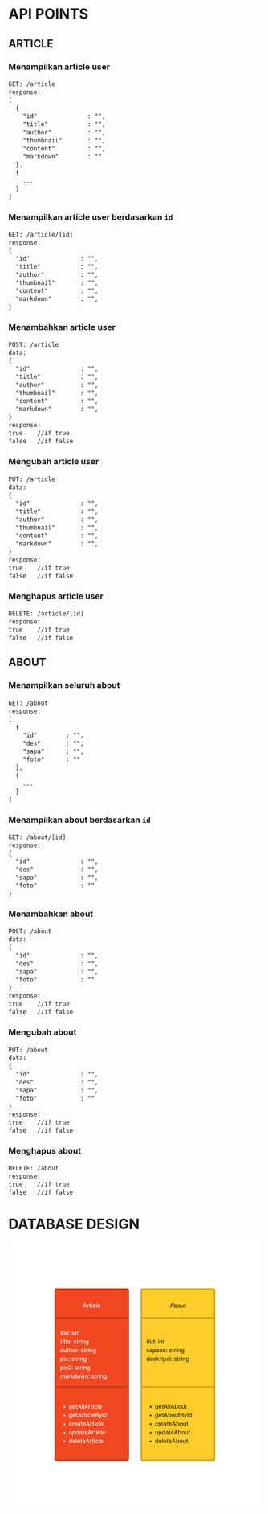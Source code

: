 # API POINTS



## ARTICLE

### Menampilkan article user
```
GET: /article
response:
[
  {
    "id"              : "",
    "title"           : "",
    "author"          : "",
    "thumbnail"       : "",
    "content"         : "",
    "markdown"        : ""
  },
  {
    ...
  }
]
```
### Menampilkan article user berdasarkan ```id```
```
GET: /article/[id]
response:
{
  "id"              : "",
  "title"           : "",
  "author"          : "",
  "thumbnail"       : "",
  "content"         : "",
  "markdown"        : "",
}
```
### Menambahkan article user
```
POST: /article
data:
{
  "id"              : "",
  "title"           : "",
  "author"          : "",
  "thumbnail"       : "",
  "content"         : "",
  "markdown"        : "",
}
response:
true    //if true
false   //if false
```
### Mengubah article user
```
PUT: /article
data:
{
  "id"              : "",
  "title"           : "",
  "author"          : "",
  "thumbnail"       : "",
  "content"         : "",
  "markdown"        : "",
}
response:
true    //if true
false   //if false
```
### Menghapus article user
```
DELETE: /article/[id]
response:
true    //if true
false   //if false
```
## ABOUT
### Menampilkan seluruh about
```
GET: /about
response:
[
  {
    "id"        : "",
    "des"       : "",
    "sapa"      : "",
    "foto"      : ""
  },
  {
    ...
  }
]
```
### Menampilkan about berdasarkan ```id```
```
GET: /about/[id]
response:
{
  "id"              : "",
  "des"             : "",
  "sapa"            : "",
  "foto"            : ""
}
```
### Menambahkan about
```
POST: /about
data:
{
  "id"              : "",
  "des"             : "",
  "sapa"            : "",
  "foto"            : ""
}
response:
true    //if true
false   //if false
```
### Mengubah about
```
PUT: /about
data:
{
  "id"              : "",
  "des"             : "",
  "sapa"            : "",
  "foto"            : ""
}
response:
true    //if true
false   //if false
```
### Menghapus about
```
DELETE: /about
response:
true    //if true
false   //if false
```

# DATABASE DESIGN
![Design Database](https://raw.githubusercontent.com/Filhafirahh/tekweb2022/main/md/Desain%20API.png)

